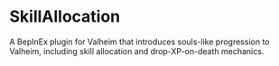 # SkillAllocation

A BepInEx plugin for Valheim that introduces souls-like progression to Valheim, including skill allocation and drop-XP-on-death mechanics.
